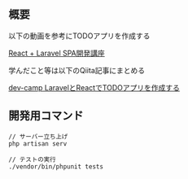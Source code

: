 ## 概要
以下の動画を参考にTODOアプリを作成する

[React + Laravel SPA開発講座](https://www.youtube.com/watch?v=hPjcbKtpTjY&list=PL3B2bjwrmhfQkcBEww0gN_kcRAHntAgxG)

学んだこと等は以下のQiita記事にまとめる

[dev-camp LaravelとReactでTODOアプリを作成する](https://qiita.com/drafts/fc50dbcc2c214e59f8fd)

## 開発用コマンド

```
// サーバー立ち上げ
php artisan serv

// テストの実行
./vendor/bin/phpunit tests

```
